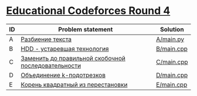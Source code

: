 # [Educational Codeforces Round 4](http://codeforces.com/contest/612)

| ID | Problem statement                                                                                  | Solution                 |
|----|----------------------------------------------------------------------------------------------------|--------------------------|
| A  | [Разбиение текста](http://codeforces.com/contest/612/problem/A)                                    | [A/main.py](A/main.py)   |
| B  | [HDD - устаревшая технология](http://codeforces.com/contest/612/problem/B)                         | [B/main.cpp](B/main.cpp) |
| C  | [Заменить до правильной скобочной последовательности](http://codeforces.com/contest/612/problem/C) | [C/main.cpp](C/main.cpp) |
| D  | [Объединение k-подотрезков](http://codeforces.com/contest/612/problem/D)                           | [D/main.cpp](D/main.cpp) |
| E  | [Корень квадратный из перестановки](http://codeforces.com/contest/612/problem/E)                   | [E/main.cpp](E/main.cpp) |

